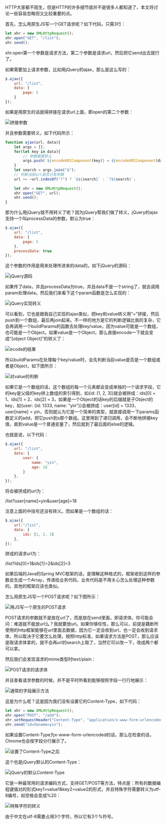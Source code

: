 HTTP大家都不陌生，但是HTTP的许多细节就并不是很多人都知道了，本文将讨论一些容易忽略但又比较重要的点。

首先，怎么用原生JS写一个GET请求呢？如下代码，只需3行：

```javascript
let xhr = new XMLHttpRequest();
xhr.open("GET", "/list");
xhr.send();
```

xhr.open第一个参数是请求方法，第二个参数是请求url，然后把它send出去就行了。

如果需要加上请求参数，比如用jQuery的ajax，那么是这么写的：

```javascript
$.ajax({
    url: "/list",
    data: {
        page: 5
    }
});
```

如果是用原生的话就得拼接在请求url上面，即open的第二个参数：

![拼接参数](https://user-gold-cdn.xitu.io/2018/2/3/1615af11b4b4f796?imageView2/0/w/1280/h/960/format/webp/ignore-error/1)

并且参数需要转义，如下代码所示：

```javascript
function ajax(url, data){
    let args = [];
    for(let key in data){
        // 参数需要转义
        args.push(`${encodeURIComponent(key)} = ${encodeURIComponent(data[key])}`);
    }
    let search = args.join("&");
    // 判断当前url是否已有参数
    url += ~url.indexOf("?") ? `&${search}` : `?${search}`;
    
    let xhr = new XMLHttpRequest();
    xhr.open("GET", url);
    xhr.send();
}
```

那为什么用jQuery就不用转义了呢？因为jQuery帮我们做了转义，jQuery的ajax支持一个叫processData的参数，默认为true：

```javascript
$.ajax({
    url: "/list",
    data: {
        page: 5
    },
    processData: true
});
```

这个参数的作用是用来处理传进来的data的，如下jQuery的源码：

![jQuery源码](https://user-gold-cdn.xitu.io/2018/2/3/1615af11b560fcad?imageView2/0/w/1280/h/960/format/webp/ignore-error/1)

如果传了data，并且processData为true，并且data不是一个string了，就会调用param处理data。然后我们来看下这个param函数是怎么实现的：

![jQuery实现转义](https://user-gold-cdn.xitu.io/2018/2/3/1615af11b472d7fd?imageView2/0/w/1280/h/960/format/webp/ignore-error/1)

可以看到，它也是跟我自己实现的ajax类似，把key和value转义用“=”拼接，然后push到一个数组，最后再join起来。不一样的地方是它的判断逻辑比我的复杂，它会再调用一个buildParams的函数去处理key/value，因为value可能是一个数组，也可能是一个Object。如果value是一个Object，那么直接encode一下就会变成“[object Object]”的转义了：

![ecode的结果](https://user-gold-cdn.xitu.io/2018/2/3/1615af11b4d8329d?imageView2/0/w/1280/h/960/format/webp/ignore-error/1)

所以buildParams在处理每个key/value时，会先判断当前value是否是一个数组或者是Object，如下图所示：

![对value的判断](https://user-gold-cdn.xitu.io/2018/2/3/1615af11b4c9d882?imageView2/0/w/1280/h/960/format/webp/ignore-error/1)

如果它是一个数组的话，这个数组的每一个元素都会变成单独的一个请求字段，它的key是父级的key拼上数组的索引得到，如{id: [1, 2, 3]}就会被拼成：ids[0] = 1、ids[1] = 2、ids[2] = 3，如果是一个Object的话key的后缀就是子Object的key，如{user: {id: 1333, name: "yin"}}会被拼成：user[id] = 1333、user[name] = yin，否则就认为它是一个简单的类型，就直接调用一下params函数定义的add，把它push到s那个数组。这里用到了递归调用，会不断地拼接key值，直到value是一个普通变量了，然后就到了最后面的else的逻辑。

也就是说，以下代码：

```javascript
$.ajax({
    url: "/list",
    data: {
        user: {
            name: "yin",
            age: 18
        }
    },
});
```

将会被拼成的url为：

/list?user[name]=yin&user[age]=18

注意上面的中括号还没有转义。而如果是一个数组的话：

```javascript
$.ajax({
    url:"/list",
    data: {
        ids: [1, 2, 3]
    },
});
```

拼成的请求url为：

/list?ids[0]=1&ids[1]=2&ids[2]=3

如果后端的Java的Spring MVC框架的话，是理解这种格式的，框架收到这样的参数会生成一个Array，传递给业务代码，业务代码是不用关心怎么处理这种参数的。其他的框架应该也类似。

怎么用原生JS写一个POST请求呢？如下图所示：

![用JS写一个原生的POST请求](https://user-gold-cdn.xitu.io/2018/2/3/1615af11b4e2f56f?imageView2/0/w/1280/h/960/format/webp/ignore-error/1)

POST请求的参数就不是放在url了，而是放在send里面，即请求体。你可能会问：难道就不能放url么？我就要放url。如果你够任性，那么可以，前提是藕断所使用的http框架能够在url里面去数据，因为它一定会收到url，也一定会收到请求体，所以取决于它要怎么处理，按照http标准，如果请求方法是POST，那么应该是取请求体拿的，就不会再url的search上取了，当然它可以改一下，改成两个都可以拿。

然后我们会发现请求的mime类型时text/plain：

![POST请求的请求体](https://user-gold-cdn.xitu.io/2018/2/3/1615af11fe7bfa62?imageView2/0/w/1280/h/960/format/webp/ignore-error/1)

并且查看请求参数的时候，并不是平时所看到能够按照字段一行行地展示：

![通常的字段展示方法](https://user-gold-cdn.xitu.io/2018/2/3/1615af1200769315?imageView2/0/w/1280/h/960/format/webp/ignore-error/1)

这是为什么呢？这是因为我们没有设置它的Content-Type，如下代码：

```javascript
let xhr = new XMLHttpRequest();
xhr.open("POST", "/add");
xhr.setRequestHeader("Content-Type", "application/x-www-form-urlencoded");
xhr.send("id=5&name=yin");
```

如果设置Content-Type为x-www-form-urlencoded的话，那么在检查的话，Chrome也会按字段分行展示了。

![设置了Content-Type之后](https://user-gold-cdn.xitu.io/2018/2/3/1615af11fd50ae59?imageView2/0/w/1280/h/960/format/webp/ignore-error/1)

这个也是jQuery默认的Content-Type：

![jQuery的默认Content-Type](https://user-gold-cdn.xitu.io/2018/2/3/1615af11fce1f7de?imageView2/0/w/1280/h/960/format/webp/ignore-error/1)

它是一种最常用的请求编码方式，支持GET/POST等方法，特点是：所有的数据编程键值对的形式key1=value1&key2=value2的形式，并且特殊字符需要转义为utf-8编号，如空格会变成%20：

![特殊字符的转义](https://user-gold-cdn.xitu.io/2018/2/3/1615af1201471d48?imageView2/0/w/1280/h/960/format/webp/ignore-error/1)

由于中文在utf-8需要占用3个字符，所以它有3个%符号。

